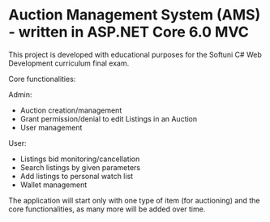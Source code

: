 # Auction Management System (AMS) - written in ASP.NET Core 6.0 MVC

This project is developed with educational purposes for the
Softuni C# Web Development curriculum final exam.

Core functionalities:

Admin:
- Auction creation/management
- Grant permission/denial to edit Listings in an Auction
- User management

User:
- Listings bid monitoring/cancellation
- Search listings by given parameters
- Add listings to personal watch list
- Wallet management

The application will start only with one type of item (for auctioning) and the core functionalities,
as many more will be added over time.
